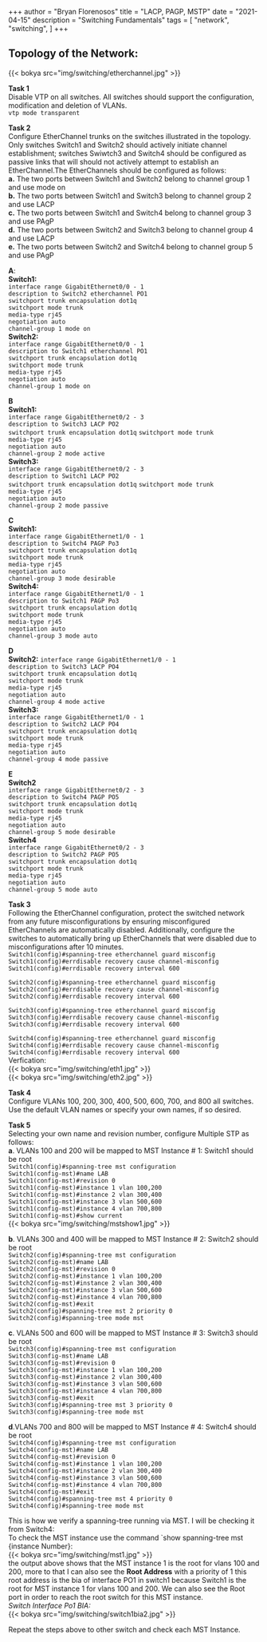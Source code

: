 +++
author = "Bryan Florenosos"
title = "LACP, PAGP, MSTP"
date = "2021-04-15"
description = "Switching Fundamentals"
tags = [
    "network",
    "switching",
]
+++

## Topology of the Network:  
{{< bokya src="img/switching/etherchannel.jpg" >}}  

**Task 1**  
Disable VTP on all switches. All switches should support the configuration, modification and deletion of VLANs.  
`vtp mode transparent`  

**Task 2**  
Configure EtherChannel trunks on the switches illustrated in the topology. Only switches Switch1 and Switch2 should actively initiate channel establishment; switches Swiwtch3 and Switch4 should be configured as passive links that will should not actively attempt to
establish an EtherChannel.The EtherChannels should be configured as follows:  
**a.** The two ports between Switch1 and Switch2 belong to channel group 1 and use mode on  
**b.** The two ports between Switch1 and Switch3 belong to channel group 2 and use LACP  
**c.** The two ports between Switch1 and Switch4 belong to channel group 3 and use PAgP  
**d.** The two ports between Switch2 and Switch3 belong to channel group 4 and use LACP  
**e.** The two ports between Switch2 and Switch4 belong to channel group 5 and use PAgP  

**A**:  
**Switch1:**  
`interface range GigabitEthernet0/0 - 1`  
 `description to Switch2 etherchannel PO1`  
 `switchport trunk encapsulation dot1q`  
 `switchport mode trunk`  
 `media-type rj45`  
 `negotiation auto`  
 `channel-group 1 mode on`  
**Switch2:**  
`interface range GigabitEthernet0/0 - 1`  
 `description to Switch1 etherchannel PO1`  
 `switchport trunk encapsulation dot1q`  
 `switchport mode trunk`  
 `media-type rj45`  
 `negotiation auto`  
 `channel-group 1 mode on`  
  
**B**  
**Switch1:**  
`interface range GigabitEthernet0/2 - 3`  
 `description to Switch3 LACP PO2`  
 `switchport trunk encapsulation dot1q`
 `switchport mode trunk`  
 `media-type rj45`  
 `negotiation auto`  
 `channel-group 2 mode active`  
 **Switch3:**  
`interface range GigabitEthernet0/2 - 3`  
 `description to Switch1 LACP PO2`  
 `switchport trunk encapsulation dot1q`
 `switchport mode trunk`  
 `media-type rj45`  
 `negotiation auto`  
 `channel-group 2 mode passive`  
  
**C**  
**Switch1:**  
`interface range GigabitEthernet1/0 - 1`  
 `description to Switch4 PAGP Po3`  
 `switchport trunk encapsulation dot1q`  
 `switchport mode trunk`  
 `media-type rj45`  
 `negotiation auto`  
 `channel-group 3 mode desirable`  
**Switch4:**  
`interface range GigabitEthernet1/0 - 1`  
 `description to Switch1 PAGP Po3`  
 `switchport trunk encapsulation dot1q`  
 `switchport mode trunk`  
 `media-type rj45`  
 `negotiation auto`  
 `channel-group 3 mode auto`  
   
**D**  
**Switch2:**
`interface range GigabitEthernet1/0 - 1`  
 `description to Switch3 LACP PO4`  
 `switchport trunk encapsulation dot1q`  
 `switchport mode trunk`  
 `media-type rj45`  
 `negotiation auto`  
 `channel-group 4 mode active`  
**Switch3:**  
`interface range GigabitEthernet1/0 - 1`  
 `description to Switch2 LACP PO4`  
 `switchport trunk encapsulation dot1q`  
 `switchport mode trunk`  
 `media-type rj45`  
 `negotiation auto`  
 `channel-group 4 mode passive`  
  
**E**  
**Switch2**  
`interface range GigabitEthernet0/2 - 3`  
 `description to Switch4 PAGP PO5`  
 `switchport trunk encapsulation dot1q`  
 `switchport mode trunk`  
 `media-type rj45`  
 `negotiation auto`  
 `channel-group 5 mode desirable`  
**Switch4**  
`interface range GigabitEthernet0/2 - 3`  
 `description to Switch2 PAGP PO5`  
 `switchport trunk encapsulation dot1q`  
 `switchport mode trunk`  
 `media-type rj45`  
 `negotiation auto`  
 `channel-group 5 mode auto`  
  
**Task 3**  
Following the EtherChannel configuration, protect the switched network from any future misconfigurations by ensuring misconfigured EtherChannels are automatically disabled. Additionally, configure the switches to automatically bring up EtherChannels that were
disabled due to misconfigurations after 10 minutes.  
`Switch1(config)#spanning-tree etherchannel guard misconfig`  
`Switch1(config)#errdisable recovery cause channel-misconfig`  
`Switch1(config)#errdisable recovery interval 600`  
  
`Switch2(config)#spanning-tree etherchannel guard misconfig`  
`Switch2(config)#errdisable recovery cause channel-misconfig`  
`Switch2(config)#errdisable recovery interval 600`  
  
`Switch3(config)#spanning-tree etherchannel guard misconfig`  
`Switch3(config)#errdisable recovery cause channel-misconfig`  
`Switch3(config)#errdisable recovery interval 600`  
  
`Switch4(config)#spanning-tree etherchannel guard misconfig`  
`Switch4(config)#errdisable recovery cause channel-misconfig`  
`Switch4(config)#errdisable recovery interval 600`  
Verfication:  
{{< bokya src="img/switching/eth1.jpg" >}}  
{{< bokya src="img/switching/eth2.jpg" >}}  
  
**Task 4**  
Configure VLANs 100, 200, 300, 400, 500, 600, 700, and 800 all switches. Use the default VLAN names or specify your own names, if so desired.  
  
**Task 5**  
Selecting your own name and revision number, configure Multiple STP as follows:  
**a**. VLANs 100 and 200 will be mapped to MST Instance # 1: Switch1 should be root  
`Switch1(config)#spanning-tree mst configuration`  
`Switch1(config-mst)#name LAB`  
`Switch1(config-mst)#revision 0`  
`Switch1(config-mst)#instance 1 vlan 100,200`  
`Switch1(config-mst)#instance 2 vlan 300,400`  
`Switch1(config-mst)#instance 3 vlan 500,600`  
`Switch1(config-mst)#instance 4 vlan 700,800`  
`Switch1(config-mst)#show current`  
{{< bokya src="img/switching/mstshow1.jpg" >}}  
  
**b**. VLANs 300 and 400 will be mapped to MST Instance # 2: Switch2 should be root  
`Switch2(config)#spanning-tree mst configuration`  
`Switch2(config-mst)#name LAB`  
`Switch2(config-mst)#revision 0`  
`Switch2(config-mst)#instance 1 vlan 100,200`  
`Switch2(config-mst)#instance 2 vlan 300,400`  
`Switch2(config-mst)#instance 3 vlan 500,600`  
`Switch2(config-mst)#instance 4 vlan 700,800`  
`Switch2(config-mst)#exit`  
`Switch2(config)#spanning-tree mst 2 priority 0`  
`Switch2(config)#spanning-tree mode mst`  
  
**c**. VLANs 500 and 600 will be mapped to MST Instance # 3: Switch3 should be root  
`Switch3(config)#spanning-tree mst configuration`  
`Switch3(config-mst)#name LAB`  
`Switch3(config-mst)#revision 0`  
`Switch3(config-mst)#instance 1 vlan 100,200`  
`Switch3(config-mst)#instance 2 vlan 300,400`  
`Switch3(config-mst)#instance 3 vlan 500,600`  
`Switch3(config-mst)#instance 4 vlan 700,800`  
`Switch3(config-mst)#exit`  
`Switch3(config)#spanning-tree mst 3 priority 0`  
`Switch3(config)#spanning-tree mode mst`  
  
**d**.VLANs 700 and 800 will be mapped to MST Instance # 4: Switch4 should be root   
`Switch4(config)#spanning-tree mst configuration`  
`Switch4(config-mst)#name LAB`  
`Switch4(config-mst)#revision 0`  
`Switch4(config-mst)#instance 1 vlan 100,200`  
`Switch4(config-mst)#instance 2 vlan 300,400`  
`Switch4(config-mst)#instance 3 vlan 500,600`  
`Switch4(config-mst)#instance 4 vlan 700,800`  
`Switch4(config-mst)#exit`  
`Switch4(config)#spanning-tree mst 4 priority 0`  
`Switch4(config)#spanning-tree mode mst`  
   
This is how we verify a spanning-tree running via MST. I will be checking it from Switch4:  
To check the MST instance use the command `show spanning-tree mst {instance Number}:  
{{< bokya src="img/switching/mst1.jpg" >}}  
the output above shows that the MST instance 1 is the root for vlans 100 and 200, more to that I can also see the **Root Address** with a priority of 1 this root address is the bia of interface PO1 in switch1 because Switch1 is the root for MST instance 1 for vlans 100 and 200. We can also see the Root port in order to reach the root switch for this MST instance.  
*Switch Interface Po1 BIA:*  
{{< bokya src="img/switching/switch1bia2.jpg" >}}  

Repeat the steps above to other switch and check each MST Instance.  
